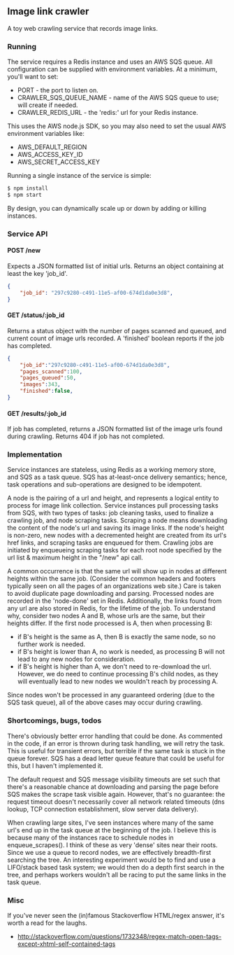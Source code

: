 ## Image link crawler

A toy web crawling service that records image links.

### Running
The service requires a Redis instance and uses an AWS SQS queue. All configuration can be supplied with environment variables. At a minimum, you'll want to set:

* PORT - the port to listen on.
* CRAWLER_SQS_QUEUE_NAME - name of the AWS SQS queue to use; will create if needed.
* CRAWLER_REDIS_URL - the 'redis:' url for your Redis instance.

This uses the AWS node.js SDK, so you may also need to set the usual AWS environment variables like:

* AWS_DEFAULT_REGION
* AWS_ACCESS_KEY_ID
* AWS_SECRET_ACCESS_KEY

Running a single instance of the service is simple:
```bash
$ npm install
$ npm start
```

By design, you can dynamically scale up or down by adding or killing instances.

### Service API

#### POST /new
Expects a JSON formatted list of initial urls. Returns an object containing at least the key 'job_id'.
```json
{
    "job_id": "297c9280-c491-11e5-af00-674d1da0e3d8",
}
```

#### GET /status/:job_id
Returns a status object with the number of pages scanned and queued, and current count of image urls recorded. A 'finished' boolean reports if the job has completed.
```json
{
    "job_id":"297c9280-c491-11e5-af00-674d1da0e3d8",
    "pages_scanned":100,
    "pages_queued":50,
    "images":343,
    "finished":false,
}
```

#### GET /results/:job_id
If job has completed, returns a JSON formatted list of the image urls found during crawling. Returns 404 if job has not completed.

### Implementation
Service instances are stateless, using Redis as a working memory store, and SQS as a task queue. SQS has at-least-once delivery semantics; hence, task operations and sub-operations are designed to be idempotent.

A node is the pairing of a url and height, and represents a logical entity to process for image link collection. Service instances pull processing tasks from SQS, with two types of tasks: job cleaning tasks, used to finalize a crawling job, and node scraping tasks. Scraping a node means downloading the content of the node's url and saving its image links. If the node's height is non-zero, new nodes with a decremented height are created from its url's href links, and scraping tasks are enqueued for them. Crawling jobs are initiated by enqueueing scraping tasks for each root node specified by the url list & maximum height in the "/new" api call.

A common occurrence is that the same url will show up in nodes at different heights within the same job. (Consider the common headers and footers typically seen on all the pages of an organizations web site.) Care is taken to avoid duplicate page downloading and parsing. Processed nodes are recorded in the 'node-done' set in Redis. Additionally, the links found from any url are also stored in Redis, for the lifetime of the job. To understand why, consider two nodes A and B, whose urls are the same, but their heights differ. If the first node processed is A, then when processing B:
- if B's height is the same as A, then B is exactly the same node, so no further work is needed.
- if B's height is lower than A, no work is needed, as processing B will not lead to any new nodes for consideration.
- if B's height is higher than A, we don't need to re-download the url. However, we do need to continue processing B's child nodes, as they will eventually lead to new nodes we wouldn't reach by processing A.

Since nodes won't be processed in any guaranteed ordering (due to the SQS task queue), all of the above cases may occur during crawling.

### Shortcomings, bugs, todos
There's obviously better error handling that could be done. As commented in the code, if an error is thrown during task handling, we will retry the task. This is useful for transient errors, but terrible if the same task is stuck in the queue forever. SQS has a dead letter queue feature that could be useful for this, but I haven't implemented it.

The default request and SQS message visibility timeouts are set such that there's a reasonable chance at downloading and parsing the page before SQS makes the scrape task visible again. However, that's no guarantee: the request timeout doesn't necessarily cover all network related timeouts (dns lookup, TCP connection establishment, slow server data delivery).

When crawling large sites, I've seen instances where many of the same url's end up in the task queue at the beginning of the job. I believe this is because many of the instances race to schedule nodes in enqueue_scrapes(). I think of these as very 'dense' sites near their roots. Since we use a queue to record nodes, we are effectively breadth-first searching the tree. An interesting experiment would be to find and use a LIFO/stack based task system; we would then do a depth first search in the tree, and perhaps workers wouldn't all be racing to put the same links in the task queue.

### Misc
If you've never seen the (in)famous Stackoverflow HTML/regex answer, it's worth a read for the laughs.
- http://stackoverflow.com/questions/1732348/regex-match-open-tags-except-xhtml-self-contained-tags
